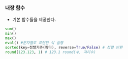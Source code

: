 ### 내장 함수
+ 기본 함수들을 제공한다.
```python
sum()
min()
max()
eval() #문자열로 표현된 식 실행
sorted(key=정렬기준(람다), reverse=True/False) # 정렬 반환
round(123.123, 1) # 123.1 round(수, 자리수)
```